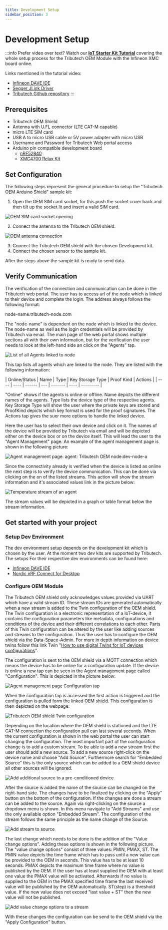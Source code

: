 ```yaml
---
title: Development Setup
sidebar_position: 3
---
```


# Development Setup
:::info
Prefer video over text? Watch our **[IoT Starter Kit Tutorial](https://5705912.fs1.hubspotusercontent-na1.net/hubfs/5705912/Tributech_Academy01.mp4)** covering the whole setup process for the Tributech OEM Module with the Infineon XMC board online.

Links mentioned in the tutorial video:
- [Infineon DAVE IDE](https://softwaretools.infineon.com/tools/com.ifx.tb.tool.daveide)
- [Segger JLink Driver](https://www.segger.com/downloads/jlink/)
- [Tributech Github repository](https://github.com/tributech-solutions/tributech-oem-module-iot-kit-examples)
:::
## Prerequisites


- Tributech OEM Shield
- Antenna with U.FL connector (LTE CAT-M capable)
- micro LTE SIM card
- USB A to micro USB cable or 5V power adapter with micro USB
- Username and Password for Tributech Web portal access
- Arduino pin compatible development board
  - [nRF52840](https://github.com/tributech-solutions/tributech-oem-module-iot-kit-examples/tree/main/nRF52840-DK)
  - [XMC4700 Relax Kit](https://github.com/tributech-solutions/tributech-oem-module-iot-kit-examples/tree/main/IoT-KIT-Infineon-XMC47_RELAX_5V_AD_V1/XMC4700_USB_to_UART)


## Set Configuration

The following steps represent the general procedure to setup the "Tributech OEM Arduino Shield" sample kit:

1. Open the OEM SIM card socket, for this push the socket cover back and then tilt up the socket lit and insert a valid SIM card.

![OEM SIM card socket opening](./assets/OEM_SIM_card_socket_opening.png)

2. Connect the antenna to the Tributech OEM shield.

![OEM antenna connection](./assets/OEM_connect_antenna.png)

3. Connect the Tributech OEM shield with the chosen Development kit.
4. Connect the chosen sensor to the sample kit.

After the steps above the sample kit is ready to send data.

## Verify Communication

The verification of the connection and communication can be done in the Tributech web portal. The user has to access url of the node which is linked to their device and complete the login. The address always follows the following format:

  node-name.tributech-node.com

The "node-name" is dependent on the node which is linked to the device. The node-name as well as the login credentials will be provided by Tributech via email. The main page of the web portal shows multiple sections all with their own information, but for the verification the user needs to look at the left-hand side an click on the "Agents" tap.

![List of all Agents linked to node](./assets/AgentManagementTap.png)

This tap lists all agents which are linked to the node. They are listed with the following information:


| Online/Status | Name | Type | Key Storage Type | Proof Kind | Actions |
| ---- | ---- | ------ | --- | ------- | ---- | --------- |

"Online" shows if the agents is online or offline. Name depicts the different names of the agents. Type lists the device type of the respective agents. Key Storage Type will show the user where the private keys are stored and ProofKind depicts which key format is used for the proof signatures. The Actions tap gives the suer more options to handle the linked device.

Here the user has to select their own device and click on it. The names of the device will be provided by Tributech via email and will be depicted either on the device box or on the device itself. This will lead the user to the "Agent Management" page. An example of the agent management page is shown in the following picture:

![Agent management page: agent: Tributech OEM node:dev-node-a](./assets/TributechPlatformAgentManagement.png)

Since the connectivity already is verified when the device is listed as online the next step is to verify the device communication. This can be done via clicking on the on of the listed streams. This action will show the stream information and it's associated values link in the picture below:

![Temperature stream of an agent](./assets/TributechPlatformAgentStream.png)

The stream values will be depicted in a graph or table format below the stream information.

## Get started with your project

### Setup Dev Environment

The dev environment setup depends on the development kit which is chosen by the user. At the moment two dev kits are supported by Tributech. The setups For their respective dev environments can be found here:

- [Infineon DAVE IDE](https://softwaretools.infineon.com/tools/com.ifx.tb.tool.daveide)
- [Nordic nRF Connect for Desktop](https://www.nordicsemi.com/Products/Development-tools/nRF-Connect-for-desktop)

### Configure OEM Module

The Tributech OEM shield only acknowledges values provided via UART which have a valid stream ID. These stream IDs are generated automatically when a new stream is added to the Twin configuration of the OEM shield. The Twin configuration is a electronic representation of a IoT-device, it contains the configuration parameters like metadata, configurations and conditions of the device and their different correlations to each other. Parts of this Twin configuration can be altered by the user like adding sources and streams to the configuration. Thus the user has to configure the OEM shield via the Data-Space-Admin. For more in depth information on device twins follow this link Twin "[How to use digital Twins for IoT devices configurations](https://tributech.io/blog/digital-twins-for-IoT-device-configurations)".

The configuration is sent to the OEM shield via a MQTT connection which means the device has to be online for a configuration update. If the device is online a new tap can be seen in the Agent management page called "Configuration". This is depicted in the picture below:

![Agent management page Configuration tap](./assets/TributechPlatformAgentConfiguration.png)

When the configuration tap is accessed the first action is triggered and the configuration is pulled form the linked OEM shield. This configuration is then depicted on the webpage:

![Tributech OEM shield Twin configuration](./assets/TributechPlatformAgentConfigurationPage.png)

Depending on the location where the OEM shield is stationed and the LTE CAT-M connection the configuration pull can last several seconds. When the current configuration is shown in the web portal the user can start changing the configuration. The most important part of the configuration change is to add a custom stream. To be able to add a new stream first the user should add a new source. To add a new source right-click on the device name and choose "Add Source". Furthermore search for "Embedded Source" this is the only source which can be added to a OEM shield device all other sources will be ignored.

![Add additional source to a pre-conditioned device](./assets/TributechPlatformAgentAddSource.png)

After the source is added the name of the source can be changed on the right-hand side. The changes have to be finalized by clicking on the "Apply" button on the bottom of the configuration. If the changes are done a stream can be added to the source. Again via right-clicking on the source a dropdown menu is shown. In this menu navigate to "Add Streams" and use the only available option "Embedded Stream". The configuration of the stream follows the same principle as the name change of the Source.

![Add stream to source](./assets/TributechPlatformAgentAddStream.png)

The last change which needs to be done is the addition of the "Value change options". Adding these options is shown in the following picture. The "value change options" consist of three values: PMIN, PMAX, ST. The PMIN value depicts the time frame which has to pass until a new value can be provided to the OEM in seconds. This value has to be at least 10 seconds. PMAX depicts the maximum time frame where no value is published by the OEM. If the user has at least supplied the OEM with at least one value the PMAX value will be activated. Afterwards if no value is supplied to the OEM in the PMAX specified time frame the last received value will be published by the OEM automatically. ST(step) is a threshold value. If the new value does not exceed "last value + ST" then the new value will not be published. 

![Add value change options to a stream](./assets/TributechPlatformAgentAddValueChange.png)

With these changes the configuration can be send to the OEM shield via the "Apply Configuration" button.

